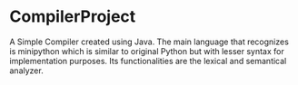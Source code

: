 # CompilerProject

A Simple Compiler created using Java. The main language that recognizes is minipython which is similar to original Python but with
lesser syntax for implementation purposes. Its functionalities are the lexical and semantical analyzer.
